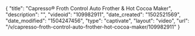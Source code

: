 {
    "title": "Capresso&reg; Froth Control Auto Frother &amp; Hot Cocoa Maker",
    "description": "",
    "videoid": "109982911",
    "date_created": "1502521569",
    "date_modified": "1504247456",
    "type": "captivate",
    "layout": "video",
    "url": "\/v\/capresso-froth-control-auto-frother-hot-cocoa-maker\/109982911"
}